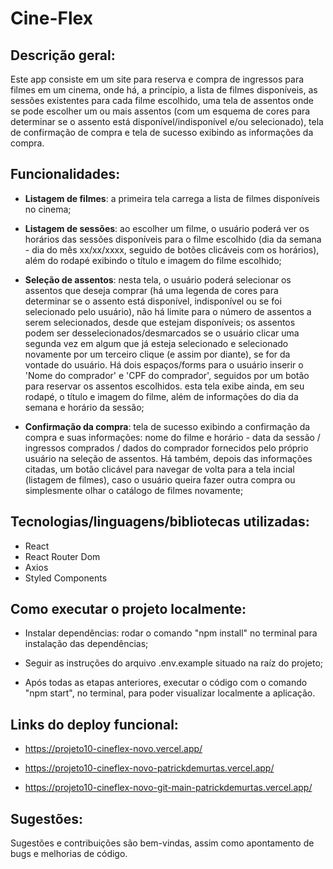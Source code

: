 # Cine-Flex

## Descrição geral:

Este app consiste em um site para reserva e compra de ingressos para filmes em um cinema, onde há, a princípio, a lista de filmes disponíveis, as sessões existentes para cada filme escolhido, uma tela de assentos onde se pode escolher um ou mais assentos (com um esquema de cores para determinar se o assento está disponível/indisponível e/ou selecionado), tela de confirmação de compra e tela de sucesso exibindo as informações da compra.

## Funcionalidades:

- **Listagem de filmes**: a primeira tela carrega a lista de filmes disponíveis no cinema;

- **Listagem de sessões**: ao escolher um filme, o usuário poderá ver os horários das sessões disponíveis para o filme escolhido (dia da semana - dia do mês xx/xx/xxxx, seguido de botões clicáveis com os horários), além do rodapé exibindo o título e imagem do filme escolhido;

- **Seleção de assentos**: nesta tela, o usuário poderá selecionar os assentos que deseja comprar (há uma legenda de cores para determinar se o assento está disponível, indisponível ou se foi selecionado pelo usuário), não há limite para o número de assentos a serem selecionados, desde que estejam disponíveis; os assentos podem ser desselecionados/desmarcados se o usuário clicar uma segunda vez em algum que já esteja selecionado e selecionado novamente por um terceiro clique (e assim por diante), se for da vontade do usuário. Há dois espaços/forms para o usuário inserir o 'Nome do comprador' e 'CPF do comprador', seguidos por um botão para reservar os assentos escolhidos. esta tela exibe ainda, em seu rodapé, o título e imagem do filme, além de informações do dia da semana e horário da sessão;

- **Confirmação da compra**: tela de sucesso exibindo a confirmação da compra e suas informações: nome do filme e horário - data da sessão / ingressos comprados / dados do comprador fornecidos pelo próprio usuário na seleção de assentos. Há também, depois das informações citadas, um botão clicável para navegar de volta para a tela incial (listagem de filmes), caso o usuário queira fazer outra compra ou simplesmente olhar o catálogo de filmes novamente;

## Tecnologias/linguagens/bibliotecas utilizadas:

- React
- React Router Dom
- Axios
- Styled Components

## Como executar o projeto localmente:

- Instalar dependências: rodar o comando "npm install" no terminal para instalação das dependências;

- Seguir as instruções do arquivo .env.example situado na raíz do projeto;

- Após todas as etapas anteriores, executar o código com o comando "npm start", no terminal, para poder visualizar localmente a aplicação.

## Links do deploy funcional:

- https://projeto10-cineflex-novo.vercel.app/

- https://projeto10-cineflex-novo-patrickdemurtas.vercel.app/

- https://projeto10-cineflex-novo-git-main-patrickdemurtas.vercel.app/

## Sugestões:

Sugestões e contribuições são bem-vindas, assim como apontamento de bugs e melhorias de código.